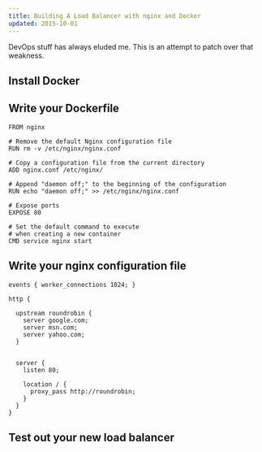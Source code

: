 ```yaml
---
title: Building A Load Balancer with nginx and Docker
updated: 2015-10-01
---
```


DevOps stuff has always eluded me.  This is an attempt to patch over that weakness.

## Install Docker

## Write your Dockerfile
```
FROM nginx

# Remove the default Nginx configuration file
RUN rm -v /etc/nginx/nginx.conf

# Copy a configuration file from the current directory
ADD nginx.conf /etc/nginx/

# Append "daemon off;" to the beginning of the configuration
RUN echo "daemon off;" >> /etc/nginx/nginx.conf

# Expose ports
EXPOSE 80

# Set the default command to execute
# when creating a new container
CMD service nginx start
```

## Write your nginx configuration file
```
events { worker_connections 1024; }

http {

  upstream roundrobin {
    server google.com;
    server msn.com;
    server yahoo.com;
  }


  server {
    listen 80;

    location / {
      proxy_pass http://roundrobin;
    }
  }
}
```

## Test out your new load balancer

